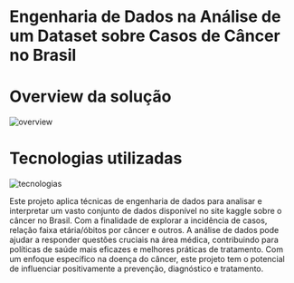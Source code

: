 # Engenharia de Dados na Análise de um Dataset sobre Casos de Câncer no Brasil

# Overview da solução
![overview](https://github.com/GustavoGuarany/projeto-data-cancer/assets/126171692/e38434da-aa19-413e-88d1-d3985557dc1f)

# Tecnologias utilizadas
![tecnologias](https://github.com/GustavoGuarany/projeto-data-cancer/assets/126171692/126abbeb-0cee-48bb-919e-cee85c142437)

Este projeto aplica técnicas de engenharia de dados para analisar e interpretar um vasto conjunto de dados disponível no site kaggle sobre o câncer no Brasil. Com a finalidade de explorar a incidência de casos, relação faixa etária/óbitos por câncer e outros. A análise de dados pode ajudar a responder questões cruciais na área médica, contribuindo para políticas de saúde mais eficazes e melhores práticas de tratamento. Com um enfoque específico na doença do câncer, este projeto tem o potencial de influenciar positivamente a prevenção, diagnóstico e tratamento.
